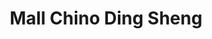 ---
title: "Mall Chino Ding Sheng"
url: /villa-alemana/mall-chino-ding-sheng/
shop: tienda de variedades
---
